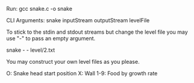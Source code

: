 Run: gcc snake.c -o snake

CLI Arguments: snake inputStream outputStream levelFile

To stick to the stdin and stdout streams but change the level file you may use "-" to pass an empty argument. 

snake - - level/2.txt 



You may construct your own level files as you please. 

O: Snake head start position
X: Wall
1-9: Food by growth rate
